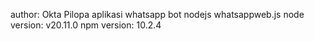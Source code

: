 author: Okta Pilopa
aplikasi whatsapp bot nodejs whatsappweb.js
node version: v20.11.0
npm version: 10.2.4
